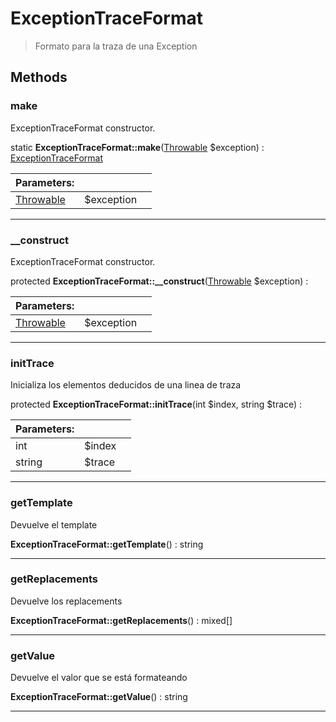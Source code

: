 
                                                                                                                                            
    
# ExceptionTraceFormat


> Formato para la traza de una Exception
>
> 








## Methods

### make
ExceptionTraceFormat constructor.


static **ExceptionTraceFormat::make**([Throwable](../../../Throwable.md) $exception) : [ExceptionTraceFormat](../../../ExceptionTraceFormat.md)


|Parameters: | | |
| --- | --- | --- |
|[Throwable](../../../Throwable.md) |$exception |  |

---


### __construct
ExceptionTraceFormat constructor.


protected **ExceptionTraceFormat::__construct**([Throwable](../../../Throwable.md) $exception) : 


|Parameters: | | |
| --- | --- | --- |
|[Throwable](../../../Throwable.md) |$exception |  |

---


### initTrace
Inicializa los elementos deducidos de una linea de traza


protected **ExceptionTraceFormat::initTrace**(int $index, string $trace) : 


|Parameters: | | |
| --- | --- | --- |
|int |$index |  |
|string |$trace |  |

---


### getTemplate
Devuelve el template


**ExceptionTraceFormat::getTemplate**() : string



---


### getReplacements
Devuelve los replacements


**ExceptionTraceFormat::getReplacements**() : mixed[]



---


### getValue
Devuelve el valor que se está formateando


**ExceptionTraceFormat::getValue**() : string



---


                                                                                                                                                                                                                                                                                                                                                                                                            
    
                                                                                                                                                                                                                                                                             
                